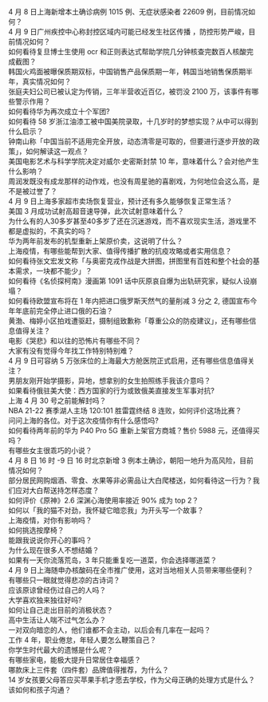 4 月 8 日上海新增本土确诊病例 1015 例、无症状感染者 22609 例，目前情况如何？  
4 月 9 日广州疾控中心称封控区域内可能已经发生社区传播 ，防控形势严峻，目前情况如何？  
如何看待复旦博士生使用 ocr 和正则表达式帮助学院几分钟核查完数百人核酸完成截图？  
韩国火鸡面被曝保质期双标，中国销售产品保质期一年，韩国当地销售保质期半年，真实情况如何？  
张庭夫妇公司已被认定为传销，三年半营收近百亿，被罚没 2100 万，该事件有哪些警示作用？  
如何看待华为再次成立十个军团?  
如何看待 58 岁浙江油漆工被中国美院录取，十几岁时的梦想实现？从中可以得到什么启示？  
钟南山称「中国当前不适用完全开放，动态清零是可取的，但要进行逐步开放的政策」，如何解读这一观点？  
美国电影艺术与科学学院决定对威尔·史密斯封禁 10 年，意味着什么？会对他产生什么影响？  
周润发既没有成龙那样的动作戏，也没有周星驰的喜剧戏，为何地位会这么高，是不是被过誉了？  
4 月 9 日上海多家超市卖场恢复营业，预计还有多久能够恢复正常生活？  
美国 3 月成功试射高超音速导弹，此次试射意味着什么？  
为什么有的人30多岁甚至40多岁了还在沉迷游戏，而不喜欢现实生活，游戏里不都是虚拟的，不真实的吗？  
华为两年前发布的机型重新上架原价卖，这说明了什么？  
上海疫情，有哪些能帮到大家、值得传播扩散的抗疫攻略或者实用信息？  
如何看待张文宏发文称「与奥密克戎作战是大拼图，拼图里有百姓和整个社会的基本需求，一块都不能少」？  
如何看待《名侦探柯南》漫画第 1091 话中灰原哀自爆为出轨研究家，疑似人设崩塌？  
如何看待欧盟宣布将在 1 年内把进口俄罗斯天然气的量削减 3 分之 2, 德国宣布今年年底前完全停止进口俄的石油？  
黄渤、梅婷小区拍戏遭驱赶，摄制组致歉称「尊重公众的防疫建议」，还有哪些信息值得关注？  
电影《哭悲》和以往的恐怖片有哪些不同？  
大家有没有觉得今年找工作特别特别难？  
4 月 9 日可容纳 5 万张床位的上海最大方舱医院正式启用，还有哪些信息值得关注？  
男朋友刚开始学摄影，异地，想拿别的女生拍照练手我该介意吗？  
如果看待俄驻美大使：西方国家的行为或致俄美直接发生军事对抗?  
上海 4 月 30 号之前能解封吗？  
NBA 21-22 赛季湖人主场 120:101 胜雷霆终结 8 连败，如何评价这场比赛？  
问问上海的各位。对于这次疫情你有什么感悟吗?  
如何看待两年前的华为 P40 Pro 5G 重新上架官方商城？售价 5988 元，还值得买吗？  
有哪些女主很乖巧的小说？  
4 月 8 日 16 时 -9 日 16 时北京新增 3 例本土确诊，朝阳一地升为高风险，目前情况如何？  
部分居民网购烟酒、零食、水果等非必需品让大白爬楼送，如何看待这一行为？我们应对大白帮送持怎样态度？  
如何评价《原神》2.6 深渊心海使用率接近 90% 成为 top 2？  
如何以「我的猫不对劲，我怀疑它暗恋我」为开头写一个故事？  
上海疫情，对你有影响吗？  
如何挑选按摩椅？  
能跟我说说你开心的事吗？  
为什么现在很多人不想结婚？  
如果有一天你流落荒岛，3 年只能重复吃一道菜，你会选择哪道菜？  
4 月 9 日上海随申办核酸码在全市推广使用，这对当地相关人员带来哪些便利？  
有哪些只一眼就觉得悲凉的古诗词？  
应该原谅曾经伤过自己的人吗？  
大学喜欢独来独往好吗?  
如何让自己走出目前的消极状态？  
高中生活让人喘不过气怎么办？  
一对双向暗恋的人，他们谁都不会主动，以后会有几率在一起吗？  
工作 4 年，职业倦怠，年轻人要怎么鞭策自己？  
你学生时代最大的遗憾是什么呢？  
有哪些家电，能极大提升日常居住幸福感？  
哪款床上三件套（四件套）品牌值得推荐，为什么？  
14 岁女孩要父母答应买苹果手机才愿去学校，作为父母正确的处理方式是什么？该如何和孩子沟通？  
